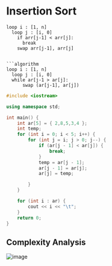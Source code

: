 # Insertion Sort

```algorithm
loop i : [1, n]
  loop j : [i, 0]
    if arr[j-1] < arr[j]:
      break
    swap arr[j-1], arr[j]
```

```algorithm

```algorithm
loop i : [1, n]
  loop j : [i, 0]
  while ar[j-1 > ar[j]:
      swap (ar[j-1], ar[j])
```


```cpp
#include <iostream>

using namespace std;

int main() {
	int ar[5] = { 2,8,5,3,4 };
	int temp;
	for (int i = 0; i < 5; i++) {
		for (int j = i; j > 0; j--) {
			if (ar[j - 1] < ar[j]) {
				break;
			}
			temp = ar[j - 1];
			ar[j - 1] = ar[j];
			ar[j] = temp;

		}
	}

	for (int i : ar) {
		cout << i << "\t";
	}
	return 0;
}

```

## Complexity Analysis
![image](https://github.com/user-attachments/assets/6ea848d7-b2bc-46a0-88cc-a3b3d0259e20)
